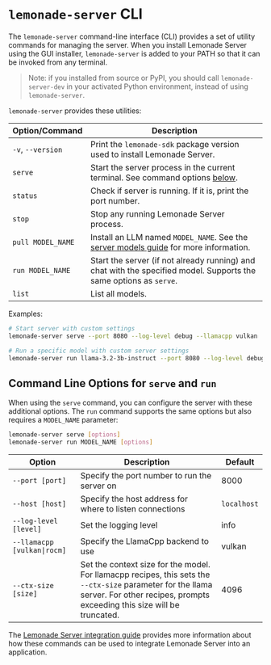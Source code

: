 # `lemonade-server` CLI

The `lemonade-server` command-line interface (CLI) provides a set of utility commands for managing the server. When you install Lemonade Server using the GUI installer, `lemonade-server` is added to your PATH so that it can be invoked from any terminal.

> Note: if you installed from source or PyPI, you should call `lemonade-server-dev` in your activated Python environment, instead of using `lemonade-server`.

`lemonade-server` provides these utilities:

| Option/Command      | Description                         |
|---------------------|-------------------------------------|
| `-v`, `--version`   | Print the `lemonade-sdk` package version used to install Lemonade Server. |
| `serve`             | Start the server process in the current terminal. See command options [below](#command-line-options-for-serve). |
| `status`            | Check if server is running. If it is, print the port number. |
| `stop`              | Stop any running Lemonade Server process. |
| `pull MODEL_NAME`   | Install an LLM named `MODEL_NAME`. See the [server models guide](./server_models.md) for more information. |
| `run MODEL_NAME`    | Start the server (if not already running) and chat with the specified model. Supports the same options as `serve`. |
| `list`              | List all models. |


Examples:

```bash
# Start server with custom settings
lemonade-server serve --port 8080 --log-level debug --llamacpp vulkan

# Run a specific model with custom server settings
lemonade-server run llama-3.2-3b-instruct --port 8080 --log-level debug --llamacpp rocm
```

## Command Line Options for `serve` and `run`

When using the `serve` command, you can configure the server with these additional options. The `run` command supports the same options but also requires a `MODEL_NAME` parameter:

```bash
lemonade-server serve [options]
lemonade-server run MODEL_NAME [options]
```

| Option                         | Description                         | Default |
|--------------------------------|-------------------------------------|---------|
| `--port [port]`                | Specify the port number to run the server on | 8000 |
| `--host [host]`                | Specify the host address for where to listen connections | `localhost` |
| `--log-level [level]`          | Set the logging level               | info |
| `--llamacpp [vulkan\|rocm]`    | Specify the LlamaCpp backend to use | vulkan |
| `--ctx-size [size]`            | Set the context size for the model. For llamacpp recipes, this sets the `--ctx-size` parameter for the llama server. For other recipes, prompts exceeding this size will be truncated. | 4096 |

The [Lemonade Server integration guide](./server_integration.md) provides more information about how these commands can be used to integrate Lemonade Server into an application.

<!--Copyright (c) 2025 AMD-->